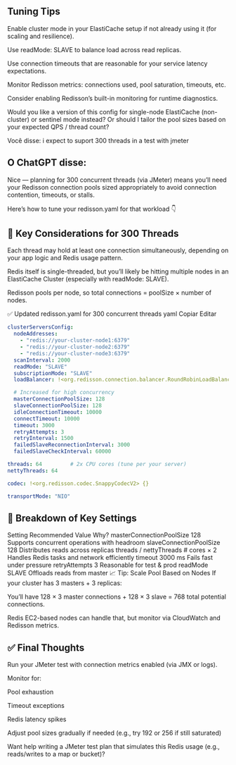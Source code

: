 ## Tuning Tips
Enable cluster mode in your ElastiCache setup if not already using it (for scaling and resilience).

Use readMode: SLAVE to balance load across read replicas.

Use connection timeouts that are reasonable for your service latency expectations.

Monitor Redisson metrics: connections used, pool saturation, timeouts, etc.

Consider enabling Redisson’s built-in monitoring for runtime diagnostics.

Would you like a version of this config for single-node ElastiCache (non-cluster) or sentinel mode instead? Or should I tailor the pool sizes based on your expected QPS / thread count?

Você disse:
i expect to suport 300 threads in a test with jmeter


## O ChatGPT disse:
Nice — planning for 300 concurrent threads (via JMeter) means you’ll need your Redisson connection pools sized appropriately to avoid connection contention, timeouts, or stalls.

Here’s how to tune your redisson.yaml for that workload 👇

##  🔢 Key Considerations for 300 Threads
Each thread may hold at least one connection simultaneously, depending on your app logic and Redis usage pattern.

Redis itself is single-threaded, but you’ll likely be hitting multiple nodes in an ElastiCache Cluster (especially with readMode: SLAVE).

Redisson pools per node, so total connections = poolSize × number of nodes.

✅ Updated redisson.yaml for 300 concurrent threads
yaml
Copiar
Editar
```yaml
clusterServersConfig:
  nodeAddresses:
    - "redis://your-cluster-node1:6379"
    - "redis://your-cluster-node2:6379"
    - "redis://your-cluster-node3:6379"
  scanInterval: 2000
  readMode: "SLAVE"
  subscriptionMode: "SLAVE"
  loadBalancer: !<org.redisson.connection.balancer.RoundRobinLoadBalancer> {}

  # Increased for high concurrency
  masterConnectionPoolSize: 128
  slaveConnectionPoolSize: 128
  idleConnectionTimeout: 10000
  connectTimeout: 10000
  timeout: 3000
  retryAttempts: 3
  retryInterval: 1500
  failedSlaveReconnectionInterval: 3000
  failedSlaveCheckInterval: 60000

threads: 64         # 2x CPU cores (tune per your server)
nettyThreads: 64

codec: !<org.redisson.codec.SnappyCodecV2> {}

transportMode: "NIO"
```

##  🧠 Breakdown of Key Settings
Setting	Recommended Value	Why?
masterConnectionPoolSize	128	Supports concurrent operations with headroom
slaveConnectionPoolSize	128	Distributes reads across replicas
threads / nettyThreads	# cores × 2	Handles Redis tasks and network efficiently
timeout	3000 ms	Fails fast under pressure
retryAttempts	3	Reasonable for test & prod
readMode	SLAVE	Offloads reads from master
📈 Tip: Scale Pool Based on Nodes
If your cluster has 3 masters + 3 replicas:

You’ll have 128 × 3 master connections + 128 × 3 slave = 768 total potential connections.

Redis EC2-based nodes can handle that, but monitor via CloudWatch and Redisson metrics.

## ✅ Final Thoughts
Run your JMeter test with connection metrics enabled (via JMX or logs).

Monitor for:

Pool exhaustion

Timeout exceptions

Redis latency spikes

Adjust pool sizes gradually if needed (e.g., try 192 or 256 if still saturated)

Want help writing a JMeter test plan that simulates this Redis usage (e.g., reads/writes to a map or bucket)?